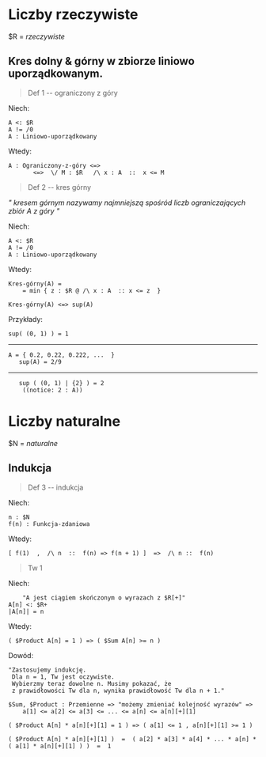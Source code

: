 
# Liczby rzeczywiste

$R = _rzeczywiste_

## Kres dolny & górny w zbiorze liniowo uporządkowanym.
>Def 1 -- ograniczony z góry

Niech:

    A <: $R  
    A != /0  
    A : Liniowo-uporządkowany
Wtedy:

    A : Ograniczony-z-góry <=> 
           <=>  \/ M : $R   /\ x : A  ::  x <= M

>Def 2 -- kres górny

_"
kresem górnym nazywamy najmniejszą spośród liczb ograniczających zbiór A z góry
"_

Niech:

    A <: $R  
    A != /0  
    A : Liniowo-uporządkowany
Wtedy:

    Kres-górny(A) =
        = min { z : $R @ /\ x : A  :: x <= z  } 
    
    Kres-górny(A) <=> sup(A)


Przykłady:

    sup( (0, 1) ) = 1
---
    A = { 0.2, 0.22, 0.222, ...  }
       sup(A) = 2/9
---
       sup ( (0, 1) | {2} ) = 2
        ((notice: 2 : A))

# Liczby naturalne
$N = _naturalne_

## Indukcja
>Def 3 -- indukcja

Niech:

    n : $N
    f(n) : Funkcja-zdaniowa
Wtedy:

    [ f(1)  ,  /\ n  ::  f(n) => f(n + 1) ]  =>  /\ n ::  f(n)

>Tw 1

Niech:

        "A jest ciągiem skończonym o wyrazach z $R[+]"
    A[n] <: $R+
    |A[n]| = n
    
Wtedy:

    ( $Product A[n] = 1 ) => ( $Sum A[n] >= n )
Dowód:

    "Zastosujemy indukcję.
     Dla n = 1, Tw jest oczywiste.
     Wybierzmy teraz dowolne n. Musimy pokazać, że
     z prawidłowości Tw dla n, wynika prawidłowość Tw dla n + 1."

    $Sum, $Product : Przemienne => "możemy zmieniać kolejność wyrazów" => 
        a[1] <= a[2] <= a[3] <= ... <= a[n] <= a[n][+][1]
    
    ( $Product A[n] * a[n][+][1] = 1 ) => ( a[1] <= 1 , a[n][+][1] >= 1 )

    ( $Product A[n] * a[n][+][1] )  =  ( a[2] * a[3] * a[4] * ... * a[n] * ( a[1] * a[n][+][1] ) )  =  1


